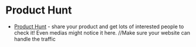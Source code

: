 # Product Hunt



* [Product Hunt](notion://www.notion.so/asvior/producthunt.com) - share your product and get lots of interested people to check it! Even medias might notice it here. //Make sure your website can handle the traffic

